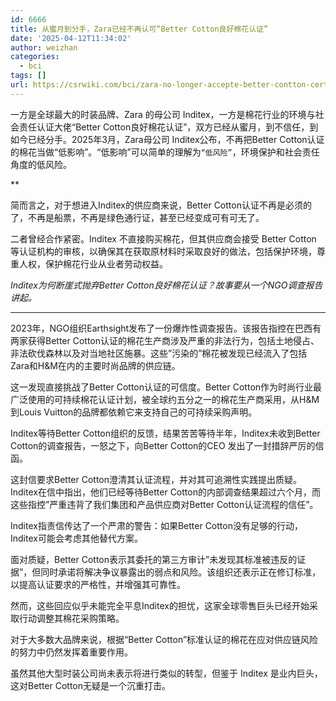 ```yaml
---
id: 6666
title: 从蜜月到分手，Zara已经不再认可“Better Cotton良好棉花认证”
date: '2025-04-12T11:34:02'
author: weizhan
categories:
  - bci
tags: []
url: https://csrwiki.com/bci/zara-no-longer-accepte-better-contton-certificagte
---
```


一方是全球最大的时装品牌、Zara 的母公司 Inditex，一方是棉花行业的环境与社会责任认证大佬“Better Cotton良好棉花认证”，双方已经从蜜月，到不信任，到如今已经分手。2025年3月，Zara母公司 Inditex公布，不再把Better Cotton认证的棉花当做“低影响”。“低影响”可以简单的理解为`“低风险”`，环境保护和社会责任角度的低风险。

**

简而言之，对于想进入Inditex的供应商来说，Better Cotton认证不再是必须的了，不再是船票，不再是绿色通行证，甚至已经变成可有可无了。

二者曾经合作紧密。Inditex 不直接购买棉花，但其供应商会接受 Better Cotton 等认证机构的审核，以确保其在获取原材料时采取良好的做法，包括保护环境，尊重人权，保护棉花行业从业者劳动权益。

*Inditex为何断崖式抛弃Better Cotton良好棉花认证？故事要从一个NGO调查报告讲起。*

***

2023年，NGO组织Earthsight发布了一份爆炸性调查报告。该报告指控在巴西有两家获得Better Cotton认证的棉花生产商涉及严重的非法行为，包括土地侵占、非法砍伐森林以及对当地社区施暴。这些”污染的”棉花被发现已经流入了包括Zara和H\&M在内的主要时尚品牌的供应链。

这一发现直接挑战了Better Cotton认证的可信度。Better Cotton作为时尚行业最广泛使用的可持续棉花认证计划，被全球约五分之一的棉花生产商采用，从H\&M到Louis Vuitton的品牌都依赖它来支持自己的可持续采购声明。

Inditex等待Better Cotton组织的反馈，结果苦苦等待半年，Inditex未收到Better Cotton的调查报告，一怒之下，向Better Cotton的CEO 发出了一封措辞严厉的信函。

这封信要求Better Cotton澄清其认证流程，并对其可追溯性实践提出质疑。Inditex在信中指出，他们已经等待Better Cotton的内部调查结果超过六个月，而这些指控”严重违背了我们集团和产品供应商对Better Cotton认证流程的信任”。

Inditex指责信传达了一个严肃的警告：如果Better Cotton没有足够的行动，Inditex可能会考虑其他替代方案。

面对质疑，Better Cotton表示其委托的第三方审计”未发现其标准被违反的证据”，但同时承诺将解决争议暴露出的弱点和风险。该组织还表示正在修订标准，以提高认证要求的严格性，并增强其可靠性。

然而，这些回应似乎未能完全平息Inditex的担忧，这家全球零售巨头已经开始采取行动调整其棉花采购策略。

对于大多数大品牌来说，根据“Better Cotton”标准认证的棉花在应对供应链风险的努力中仍然发挥着重要作用。

虽然其他大型时装公司尚未表示将进行类似的转型，但鉴于 Inditex 是业内巨头，这对Better Cotton无疑是一个沉重打击。
